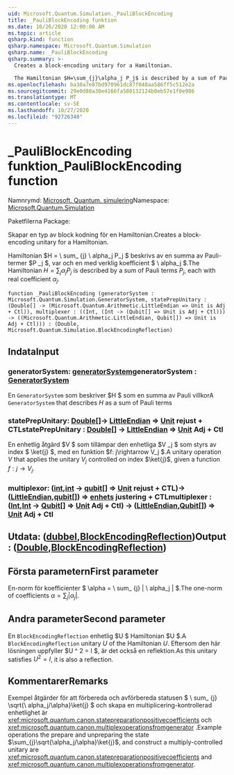 ```yaml
---
uid: Microsoft.Quantum.Simulation._PauliBlockEncoding
title: _PauliBlockEncoding funktion
ms.date: 10/26/2020 12:00:00 AM
ms.topic: article
qsharp.kind: function
qsharp.namespace: Microsoft.Quantum.Simulation
qsharp.name: _PauliBlockEncoding
qsharp.summary: >-
  Creates a block-encoding unitary for a Hamiltonian.

  The Hamiltonian $H=\sum_{j}\alpha_j P_j$ is described by a sum of Pauli terms $P_j$, each with real coefficient $\alpha_j$.
ms.openlocfilehash: ba30a7e87bd970961dc87f048aa586ff5c512e2a
ms.sourcegitcommit: 29e0d88a30e4166fa580132124b0eb57e1f0e986
ms.translationtype: MT
ms.contentlocale: sv-SE
ms.lasthandoff: 10/27/2020
ms.locfileid: "92726340"
---
```

# <a name="_pauliblockencoding-function"></a><span data-ttu-id="9d636-102">_PauliBlockEncoding funktion</span><span class="sxs-lookup"><span data-stu-id="9d636-102">_PauliBlockEncoding function</span></span>

<span data-ttu-id="9d636-103">Namnrymd: [Microsoft. Quantum. simulering](xref:Microsoft.Quantum.Simulation)</span><span class="sxs-lookup"><span data-stu-id="9d636-103">Namespace: [Microsoft.Quantum.Simulation](xref:Microsoft.Quantum.Simulation)</span></span>

<span data-ttu-id="9d636-104">Paketfilerna [](https://nuget.org/packages/)</span><span class="sxs-lookup"><span data-stu-id="9d636-104">Package: [](https://nuget.org/packages/)</span></span>


<span data-ttu-id="9d636-105">Skapar en typ av block kodning för en Hamiltonian.</span><span class="sxs-lookup"><span data-stu-id="9d636-105">Creates a block-encoding unitary for a Hamiltonian.</span></span>

<span data-ttu-id="9d636-106">Hamiltonian $H = \ sum_ {j} \ alpha_j P_j $ beskrivs av en summa av Pauli-termer $P _j $, var och en med verklig koefficient $ \ alpha_j $.</span><span class="sxs-lookup"><span data-stu-id="9d636-106">The Hamiltonian $H=\sum_{j}\alpha_j P_j$ is described by a sum of Pauli terms $P_j$, each with real coefficient $\alpha_j$.</span></span>

```qsharp
function _PauliBlockEncoding (generatorSystem : Microsoft.Quantum.Simulation.GeneratorSystem, statePrepUnitary : (Double[] -> (Microsoft.Quantum.Arithmetic.LittleEndian => Unit is Adj + Ctl)), multiplexer : ((Int, (Int -> (Qubit[] => Unit is Adj + Ctl))) -> ((Microsoft.Quantum.Arithmetic.LittleEndian, Qubit[]) => Unit is Adj + Ctl))) : (Double, Microsoft.Quantum.Simulation.BlockEncodingReflection)
```


## <a name="input"></a><span data-ttu-id="9d636-107">Indata</span><span class="sxs-lookup"><span data-stu-id="9d636-107">Input</span></span>

### <a name="generatorsystem--generatorsystem"></a><span data-ttu-id="9d636-108">generatorSystem: [generatorSystem](xref:Microsoft.Quantum.Simulation.GeneratorSystem)</span><span class="sxs-lookup"><span data-stu-id="9d636-108">generatorSystem : [GeneratorSystem](xref:Microsoft.Quantum.Simulation.GeneratorSystem)</span></span>

<span data-ttu-id="9d636-109">En `GeneratorSystem` som beskriver $H $ som en summa av Pauli villkor</span><span class="sxs-lookup"><span data-stu-id="9d636-109">A `GeneratorSystem` that describes $H$ as a sum of Pauli terms</span></span>


### <a name="stateprepunitary--double---littleendian--unit-adj--ctl"></a><span data-ttu-id="9d636-110">statePrepUnitary: [Double](xref:microsoft.quantum.lang-ref.double)[]-> [LittleEndian](xref:Microsoft.Quantum.Arithmetic.LittleEndian) => [Unit](xref:microsoft.quantum.lang-ref.unit) rejust + CTL</span><span class="sxs-lookup"><span data-stu-id="9d636-110">statePrepUnitary : [Double](xref:microsoft.quantum.lang-ref.double)[] -> [LittleEndian](xref:Microsoft.Quantum.Arithmetic.LittleEndian) => [Unit](xref:microsoft.quantum.lang-ref.unit) Adj + Ctl</span></span>

<span data-ttu-id="9d636-111">En enhetlig åtgärd $V $ som tillämpar den enhetliga $V _j $ som styrs av index $ \ket{j} $, med en funktion $f: j\rightarrow V_j $.</span><span class="sxs-lookup"><span data-stu-id="9d636-111">A unitary operation $V$ that applies the unitary $V_j$ controlled on index $\ket{j}$, given a function $f: j\rightarrow V_j$.</span></span>


### <a name="multiplexer--intint---qubit--unit-adj--ctl---littleendianqubit--unit-adj--ctl"></a><span data-ttu-id="9d636-112">multiplexor: ([int](xref:microsoft.quantum.lang-ref.int),[int](xref:microsoft.quantum.lang-ref.int) -> [qubit](xref:microsoft.quantum.lang-ref.qubit)[] => [Unit](xref:microsoft.quantum.lang-ref.unit) rejust + CTL)-> ([LittleEndian](xref:Microsoft.Quantum.Arithmetic.LittleEndian),[qubit](xref:microsoft.quantum.lang-ref.qubit)[]) => [enhets](xref:microsoft.quantum.lang-ref.unit) justering + CTL</span><span class="sxs-lookup"><span data-stu-id="9d636-112">multiplexer : ([Int](xref:microsoft.quantum.lang-ref.int),[Int](xref:microsoft.quantum.lang-ref.int) -> [Qubit](xref:microsoft.quantum.lang-ref.qubit)[] => [Unit](xref:microsoft.quantum.lang-ref.unit) Adj + Ctl) -> ([LittleEndian](xref:Microsoft.Quantum.Arithmetic.LittleEndian),[Qubit](xref:microsoft.quantum.lang-ref.qubit)[]) => [Unit](xref:microsoft.quantum.lang-ref.unit) Adj + Ctl</span></span>





## <a name="output--doubleblockencodingreflection"></a><span data-ttu-id="9d636-113">Utdata: ([dubbel](xref:microsoft.quantum.lang-ref.double),[BlockEncodingReflection](xref:Microsoft.Quantum.Simulation.BlockEncodingReflection))</span><span class="sxs-lookup"><span data-stu-id="9d636-113">Output : ([Double](xref:microsoft.quantum.lang-ref.double),[BlockEncodingReflection](xref:Microsoft.Quantum.Simulation.BlockEncodingReflection))</span></span>

## <a name="first-parameter"></a><span data-ttu-id="9d636-114">Första parametern</span><span class="sxs-lookup"><span data-stu-id="9d636-114">First parameter</span></span>

<span data-ttu-id="9d636-115">En-norm för koefficienter $ \alpha = \ sum_ {j} | \ alpha_j | $.</span><span class="sxs-lookup"><span data-stu-id="9d636-115">The one-norm of coefficients $\alpha=\sum_{j}|\alpha_j|$.</span></span>

## <a name="second-parameter"></a><span data-ttu-id="9d636-116">Andra parameter</span><span class="sxs-lookup"><span data-stu-id="9d636-116">Second parameter</span></span>

<span data-ttu-id="9d636-117">En `BlockEncodingReflection` enhetlig $U $ Hamiltonian $U $.</span><span class="sxs-lookup"><span data-stu-id="9d636-117">A `BlockEncodingReflection` unitary $U$ of the Hamiltonian $U$.</span></span> <span data-ttu-id="9d636-118">Eftersom den här lösningen uppfyller $U ^ 2 = I $, är det också en reflektion.</span><span class="sxs-lookup"><span data-stu-id="9d636-118">As this unitary satisfies $U^2 = I$, it is also a reflection.</span></span>

## <a name="remarks"></a><span data-ttu-id="9d636-119">Kommentarer</span><span class="sxs-lookup"><span data-stu-id="9d636-119">Remarks</span></span>

<span data-ttu-id="9d636-120">Exempel åtgärder för att förbereda och avförbereda statusen $ \ sum_ {j} \sqrt{\ alpha_j/\alpha}\ket{j} $ och skapa en multiplicering-kontrollerad enhetlighet är <xref:microsoft.quantum.canon.statepreparationpositivecoefficients> och <xref:microsoft.quantum.canon.multiplexoperationsfromgenerator> .</span><span class="sxs-lookup"><span data-stu-id="9d636-120">Example operations the prepare and unpreparing the state $\sum_{j}\sqrt{\alpha_j/\alpha}\ket{j}$, and construct a multiply-controlled unitary are <xref:microsoft.quantum.canon.statepreparationpositivecoefficients> and <xref:microsoft.quantum.canon.multiplexoperationsfromgenerator>.</span></span>